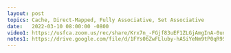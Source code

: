 ```yaml
---
layout: post
topics: Cache, Direct-Mapped, Fully Associative, Set Associative
date:   2022-03-10 08:00:00 -0800
video1: https://usfca.zoom.us/rec/share/Krx7n_-FGjf83uEF1ZLGjAmgInA-0un6E4teqWkQRBwlnNEAXwFNG9yFzD9khj-8.gQwXn-QWt0pJR-kF
notes1: https://drive.google.com/file/d/1FYs06ZwFLluby-hASiYeNm9tP0qR9S8o/view?usp=sharing
---
```

